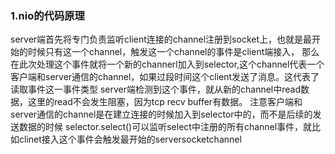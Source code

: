 ### 1.nio的代码原理
server端首先将专门负责监听client连接的channel注册到socket上，也就是最开始的时候只有这一个channel，触发这一个channel的事件是client端接入，
那么在此次处理这个事件就将一个新的channerl加入到selector,这个channel代表一个客户端和server通信的channel，如果过段时间这个client发送了消息。这代表了读取事件这一事件类型
server端检测到这个事件，就从新的channel中read数据，这里的read不会发生阻塞，因为tcp recv buffer有数据。
注意客户端和server通信的channel是在建立连接的时候加入到selector中的，而不是后续的发送数据的时候
selector.select()可以监听select中注册的所有channel事件，就比如clinet接入这个事件会触发最开始的serversocketchannel
